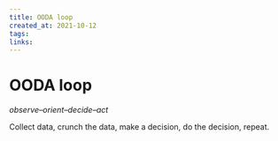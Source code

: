 ```yaml
---
title: OODA loop
created_at: 2021-10-12
tags:
links:
---
```


# OODA loop

 _observe–orient–decide–act_
 
 
 Collect data, crunch the data, make a decision, do the decision, repeat.
 
 